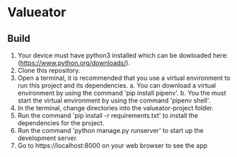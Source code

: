 # Valueator

## Build

1. Your device must have python3 installed which can be dowloaded here: (https://www.python.org/downloads/).
2. Clone this repository.
3. Open a terminal, it is recommended that you use a virtual environment to run this project and its dependencies.
a. You can download a virtual environment by using the command 'pip install pipenv'.
b. You the must start the virtual environment by using the command 'pipenv shell'.
4. In the terminal, change directories into the valueator-project folder.
5. Run the command 'pip install -r requirements.txt' to install the dependencies for the project.
6. Run the command 'python manage.py runserver' to start up the development server.
7. Go to https://localhost:8000 on your web browser to see the app

